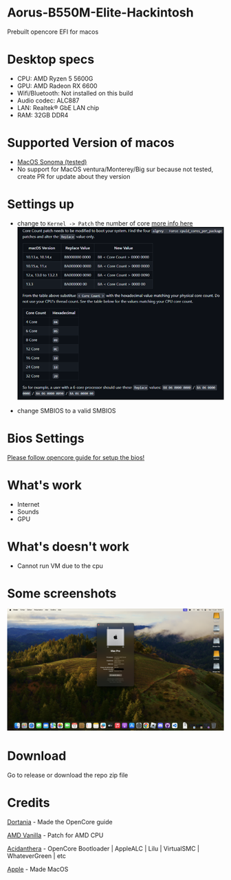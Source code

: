# Aorus-B550M-Elite-Hackintosh
 
Prebuilt opencore EFI for macos

# Desktop specs
- CPU: AMD Ryzen 5 5600G
- GPU: AMD Radeon RX 6600
- Wifi/Bluetooth: Not installed on this build
- Audio codec: ALC887
- LAN: Realtek® GbE LAN chip
- RAM: 32GB DDR4

# Supported Version of macos
- [MacOS Sonoma (tested)](https://github.com/GeantW0rld/Aorus-B550M-Elite-Hackintosh/tree/main/Sonoma)
- No support for MacOS ventura/Monterey/Big sur because not tested, create PR for update about they version

# Settings up
- change to `Kernel -> Patch` the number of core [more info here](https://dortania.github.io/OpenCore-Install-Guide/AMD/zen.html#patch-2)
![Screenshot](./Images/amd.png)

- change SMBIOS to a valid SMBIOS

# Bios Settings
[Please follow opencore guide for setup the bios!](https://dortania.github.io/OpenCore-Install-Guide/AMD/zen.html#amd-bios-settings)

# What's work
- Internet
- Sounds
- GPU

# What's doesn't work
- Cannot run VM due to the cpu

# Some screenshots
![Screenshot](./Images/info.png)

# Download
Go to release or download the repo zip file

# Credits
[Dortania](https://dortania.github.io/OpenCore-Install-Guide/) - Made the OpenCore guide

[AMD Vanilla](https://github.com/AMD-OSX/AMD_Vanilla) - Patch for AMD CPU

[Acidanthera](https://github.com/acidanthera) - OpenCore Bootloader |  AppleALC | Lilu | VirtualSMC | WhateverGreen | etc

[Apple](https://www.apple.com/) - Made MacOS